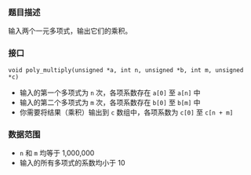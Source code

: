 ### 题目描述

输入两个一元多项式，输出它们的乘积。

### 接口

`void poly_multiply(unsigned *a, int n, unsigned *b, int m, unsigned *c)`

* 输入的第一个多项式为 `n` 次，各项系数存在 `a[0]` 至 `a[n]` 中
* 输入的第二个多项式为 `m` 次，各项系数存在 `b[0]` 至 `b[m]` 中
* 你需要将结果（乘积）输出到 `c` 数组中，各项系数为 `c[0]` 至 `c[n + m]`

### 数据范围

* `n` 和 `m` 均等于 1,000,000
* 输入的所有多项式的系数均小于 10
